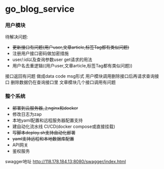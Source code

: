 # go_blog_service

### 用户模块
待解决问题:
* ~~更新接口有问题(用户user,文章article,标签Tag都有类似问题)~~
* 注册用户接口密码做加密措施
* user/:id以及查询参数user  get请求的用法
* 用户名去重逻辑((用户user,文章article,标签Tag都有类似问题))

接口返回有问题  做成data  code   msg形式
用户模块调用删除接口后再请求查询接口  删除数据仍在查询接口里
文章模块几个接口调用有问题

### 整个系统
* ~~部署到云服务器,上nginx和docker~~
* 修改日志为zap
* 本地yaml配置和远程服务器配置支持
* 建自动化流水线  CI/CD(docker  compose或直接挂载)
* ~~写脚本deploy.sh支持自动化部署~~
* ~~yaml支持远程和本地数据库配置~~
* API网关  
* 鉴权服务   

swagger地址
http://118.178.184.13:8080/swagger/index.html





 

